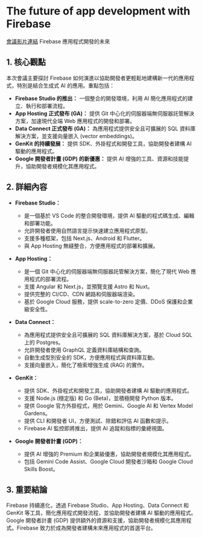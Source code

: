 # The future of app development with Firebase
[會議影片連結](https://www.youtube.com/watch?v=iP6yZEGYOSw)
Firebase 應用程式開發的未來

## 1. 核心觀點

本次會議主要探討 Firebase 如何演進以協助開發者更輕鬆地建構新一代的應用程式，特別是結合生成式 AI 的應用。重點包括：

*   **Firebase Studio 的推出：** 一個整合的開發環境，利用 AI 簡化應用程式的建立、執行和部署流程。
*   **App Hosting 正式發布 (GA)：** 提供 Git 中心化的伺服器端無伺服器託管解決方案，加速現代全端 Web 應用程式的開發和部署。
*   **Data Connect 正式發布 (GA)：** 為應用程式提供安全且可擴展的 SQL 資料庫解決方案，並支援向量嵌入 (vector embeddings)。
*   **GenKit 的持續發展：** 提供 SDK、外掛程式和開發工具，協助開發者建構 AI 驅動的應用程式。
*   **Google 開發者計畫 (GDP) 的新優惠：** 提供 AI 增強的工具、資源和技能提升，協助開發者規模化其應用程式。

## 2. 詳細內容

*   **Firebase Studio：**
    *   是一個基於 VS Code 的整合開發環境，提供 AI 驅動的程式碼生成、編輯和部署功能。
    *   允許開發者使用自然語言提示快速建立應用程式原型。
    *   支援多種框架，包括 Next.js、Android 和 Flutter。
    *   與 App Hosting 無縫整合，方便應用程式的部署和擴展。

*   **App Hosting：**
    *   是一個 Git 中心化的伺服器端無伺服器託管解決方案，簡化了現代 Web 應用程式的部署流程。
    *   支援 Angular 和 Next.js，並預覽支援 Astro 和 Nuxt。
    *   提供完整的 CI/CD、CDN 網路和伺服器端渲染。
    *   基於 Google Cloud 服務，提供 scale-to-zero 定價、DDoS 保護和企業級安全性。

*   **Data Connect：**
    *   為應用程式提供安全且可擴展的 SQL 資料庫解決方案，基於 Cloud SQL 上的 Postgres。
    *   允許開發者使用 GraphQL 定義資料庫結構和查詢。
    *   自動生成型別安全的 SDK，方便應用程式與資料庫互動。
    *   支援向量嵌入，簡化了檢索增強生成 (RAG) 的實作。

*   **GenKit：**
    *   提供 SDK、外掛程式和開發工具，協助開發者建構 AI 驅動的應用程式。
    *   支援 Node.js (穩定版) 和 Go (Beta)，並積極開發 Python 版本。
    *   提供 Google 官方外掛程式，用於 Gemini、Google AI 和 Vertex Model Gardens。
    *   提供 CLI 和開發者 UI，方便測試、除錯和評估 AI 函數和提示。
    *   Firebase AI 監控即將推出，提供 AI 追蹤和指標的彙總視圖。

*   **Google 開發者計畫 (GDP)：**
    *   提供 AI 增強的 Premium 和企業級優惠，協助開發者規模化其應用程式。
    *   包括 Gemini Code Assist、Google Cloud 開發者沙箱和 Google Cloud Skills Boost。

## 3. 重要結論

Firebase 持續進化，透過 Firebase Studio、App Hosting、Data Connect 和 GenKit 等工具，簡化應用程式開發流程，並協助開發者建構 AI 驅動的應用程式。Google 開發者計畫 (GDP) 提供額外的資源和支援，協助開發者規模化其應用程式。Firebase 致力於成為開發者建構未來應用程式的首選平台。
